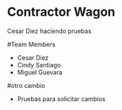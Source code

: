 # Contractor Wagon
Cesar Diez haciendo pruebas



#Team Members
- Cesar Diez
- Cindy Santiago
- Miguel Guevara

#otro cambio
- Pruebas para solicitar cambios
